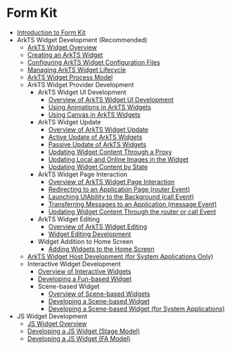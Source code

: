 # Form Kit<!--form-kit-->
- [Introduction to Form Kit](formkit-overview.md)
- ArkTS Widget Development (Recommended)<!--arkts-ui-->
  - [ArkTS Widget Overview](arkts-form-overview.md)
  - [Creating an ArkTS Widget](arkts-ui-widget-creation.md)
  - [Configuring ArkTS Widget Configuration Files](arkts-ui-widget-configuration.md)
  - [Managing ArkTS Widget Lifecycle](arkts-ui-widget-lifecycle.md)
  - [ArkTS Widget Process Model](arkts-ui-widget-process.md)
  - ArkTS Widget Provider Development<!--arkts-ui-widget-->
    - ArkTS Widget UI Development<!--arkts-ui-widget-page-->
      - [Overview of ArkTS Widget UI Development](arkts-ui-widget-page-overview.md)
      - [Using Animations in ArkTS Widgets](arkts-ui-widget-page-animation.md)
      - [Using Canvas in ArkTS Widgets](arkts-ui-widget-page-custom-drawing.md)
    - ArkTS Widget Update<!--arkts-ui-widget-interaction-->
      - [Overview of ArkTS Widget Update](arkts-ui-widget-interaction-overview.md)
      - [Active Update of ArkTS Widgets](arkts-ui-widget-active-refresh.md)
      - [Passive Update of ArkTS Widgets](arkts-ui-widget-passive-refresh.md)
      <!--Del-->
      - [Updating Widget Content Through a Proxy](arkts-ui-widget-update-by-proxy.md)
      <!--DelEnd-->
      - [Updating Local and Online Images in the Widget](arkts-ui-widget-image-update.md)
      - [Updating Widget Content by State](arkts-ui-widget-update-by-status.md)
    - ArkTS Widget Page Interaction<!--arkts-ui-widget-event-->
      - [Overview of ArkTS Widget Page Interaction](arkts-ui-widget-event-overview.md)
      - [Redirecting to an Application Page (router Event)](arkts-ui-widget-event-router.md)
      - [Launching UIAbility to the Background (call Event)](arkts-ui-widget-event-call.md)
      - [Transferring Messages to an Application (message Event)](arkts-ui-widget-event-formextensionability.md)
      - [Updating Widget Content Through the router or call Event](arkts-ui-widget-event-uiability.md)
    - ArkTS Widget Editing<!--arkts-ui-widget-edit-->
      - [Overview of ArkTS Widget Editing](arkts-ui-widget-event-formeditextensionability-overview.md)
      - [Widget Editing Development](arkts-ui-widget-event-formeditextensionability.md)
    - Widget Addition to Home Screen<!--arkts-ui-widget-add-->
      - [Adding Widgets to the Home Screen](arkts-ui-widget-open-formmanager.md)
  <!--Del--> 
  - [ArkTS Widget Host Development (for System Applications Only)](widget-host-development-guide.md)
  <!--DelEnd-->
  - Interactive Widget Development<!--arkts-ui-liveform-->
    - [Overview of Interactive Widgets](arkts-ui-liveform-overview.md)
    - [Developing a Fun-based Widget](arkts-ui-liveform-funinteraction-development.md)
    - Scene-based Widget<!--arkts-ui-liveform-sceneanimation-->
      - [Overview of Scene-based Widgets](arkts-ui-liveform-sceneanimation-overview.md)
      - [Developing a Scene-based Widget](arkts-ui-liveform-sceneanimation-development.md)
      <!--Del-->
      - [Developing a Scene-based Widget (for System Applications)](arkts-ui-liveform-sceneanimation-development-sys.md)
      <!--DelEnd-->
- JS Widget Development<!--form-js-ui-->
  - [JS Widget Overview](js-ui-widget-overview.md)
  - [Developing a JS Widget (Stage Model)](js-ui-widget-development.md)
  - [Developing a JS Widget (FA Model)](widget-development-fa.md)
